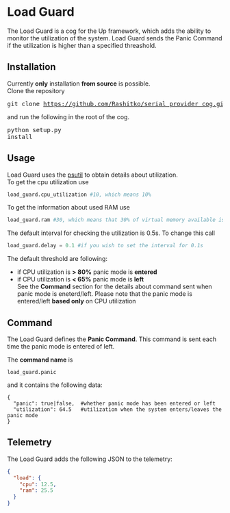 # Load Guard

The Load Guard is a cog for the Up framework, which adds the ability to monitor the utilization of the system. Load Guard sends the Panic Command if the utilization is higher than a specified threashold.

## Installation ##
Currently **only** installation **from source** is possible.  
Clone the repository <pre>git clone https://github.com/Rashitko/serial_provider_cog.git</pre> and run the following in the root of the cog.<pre>python setup.py install</pre>

## Usage ##
Load Guard uses the [psutil](https://github.com/giampaolo/psutil) to obtain details about utilization.  
To get the cpu utilization use
```python
load_guard.cpu_utilization #10, which means 10%
```

To get the information about used RAM use
```python
load_guard.ram #30, which means that 30% of virtual memory available is used
```

The default interval for checking the utilization is 0.5s. To change this call
```python
load_guard.delay = 0.1 #if you wish to set the interval for 0.1s
```

The default threshold are following:
* if CPU utilization is **> 80%** panic mode is **entered**
* if CPU utilization is **< 65%** panic mode is **left**  
See the **Command** section for the details about command sent when panic mode is eneterd/left. Please note that the panic mode is entered/left **based only** on CPU utilization 

## Command ##
The Load Guard defines the **Panic Command**. This command is sent each time the panic mode is entered of left.  

The **command name** is 
```
load_guard.panic
``` 
and it contains the following data:
```
{
  "panic": true|false,  #whether panic mode has been entered or left
  "utilization": 64.5   #utilization when the system enters/leaves the panic mode
}
```

## Telemetry ##
The Load Guard adds the following JSON to the telemetry:
```json
{
  "load": {
    "cpu": 12.5,
    "ram": 25.5
  }
}
```
